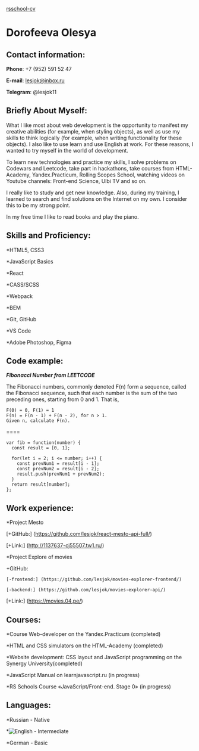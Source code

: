 [rsschool-cv](https://lesjok.github.io/rsschool-cv/cv)

# Dorofeeva Olesya

## Contact information:
**Phone**: +7 (952) 591 52 47

**E-mail**: lesjok@inbox.ru

**Telegram**: @lesjok11

## Briefly About Myself:

What I like most about web development is the opportunity to manifest my creative abilities (for example, when styling objects), as well as use my skills to think logically (for example, when writing functionality for these objects). I also like to use learn and use English at work. For these reasons, I wanted to try myself in the world of development.

To learn new technologies and practice my skills, I solve problems on Codewars and Leetcode, take part in hackathons, take courses from HTML-Academy, Yandex.Practicum, Rolling Scopes School, watching videos on Youtube channels: Front-end Science, Ulbi TV and so on.

I really like to study and get new knowledge. Also, during my training, I learned to search and find solutions on the Internet on my own. I consider this to be my strong point.

In my free time I like to read books and play the piano.

## Skills and Proficiency:

*HTML5, CSS3

*JavaScript Basics

*React

*CASS/SCSS

*Webpack

*BEM

*Git, GitHub

*VS Code

*Adobe Photoshop, Figma

## Code example:
***Fibonacci Number from LEETCODE***

The Fibonacci numbers, commonly denoted F(n) form a sequence, called the Fibonacci sequence, such that each number is the sum of the two preceding ones, starting from 0 and 1. That is,

```
F(0) = 0, F(1) = 1
F(n) = F(n - 1) + F(n - 2), for n > 1.
Given n, calculate F(n).
```

====

```
var fib = function(number) {
  const result = [0, 1];

  for(let i = 2; i <= number; i++) { 
    const prevNum1 = result[i - 1];
    const prevNum2 = result[i - 2];
    result.push(prevNum1 + prevNum2);
  }
  return result[number];
};
```

## Work experience:
*Project Mesto

  [+GitHub:] (https://github.com/lesjok/react-mesto-api-full/)
  
  [+Link:] (http://1137637-cj55507.tw1.ru/)
  

*Project Explore of movies

  +GitHub: 
  
    [-frontend:] (https://github.com/lesjok/movies-explorer-frontend/)
    
    [-backend:] (https://github.com/lesjok/movies-explorer-api/)
    
  [+Link:] (https://movies.04.pe/)
  
## Courses:
*Course Web-developer on the Yandex.Practicum (completed)

*HTML and CSS simulators on the HTML-Academy (completed)

*Website development: CSS layout and JavaScript programming on the Synergy University(completed)

*JavaScript Manual on learnjavascript.ru (in progress)

*RS Schools Course «JavaScript/Front-end. Stage 0» (in progress)

## Languages:
*Russian - Native

*![English - Intermediate](./pictures/image.png "according to the online test at EFSet")

*German - Basic
